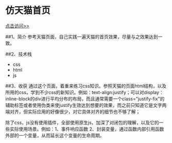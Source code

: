# 仿天猫首页

[点击访问>>][1]


  [1]: https://jiangtianyou.github.io/Tmall/

##1、简介
 参考天猫页面，自己实践一遍天猫的首页效果，尽量与之效果达到一致。

##2、技术栈
-  css
-  html
-  js

##3、收获
通过这个页面，着重来练习css知识。参照天猫的页面html结构，以及所用的css，学到不少css的新知识。例如：text-align:justify；可以对display：inline-block的div进行平均分布的布局，而且通常需要一个class="justify-fix"的辅助标签或者使用伪类来使justify生效达到想要的效果，而之前只知道它是文字两端对齐，但实际应用的好像很少，对它具体对齐的细节也不够了解；


除了css，js没有使用插件，全部使用原生js，加深了对闭包的理解，以及它的一些实际使用场景。例如：1、事件响应函数 2、封装变量，通过函数内部引用函数外部的一个变量，从而延长这个变量的生命周期。
